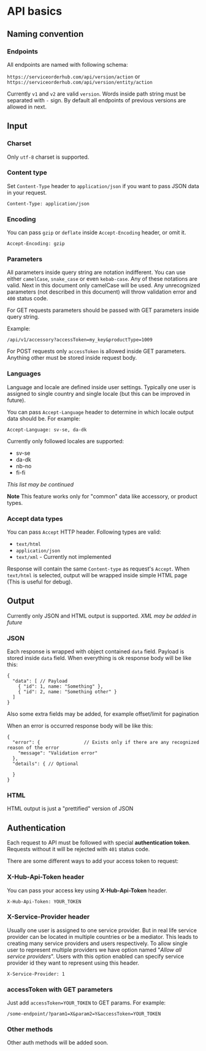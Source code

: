 # API basics

## Naming convention

### Endpoints

All endpoints are named with following schema:

`https://serviceorderhub.com/api/version/action` or
`https://serviceorderhub.com/api/version/entity/action`

Currently `v1` and `v2` are valid `version`. Words inside path string
must be separated with `-` sign. By default all endpoints of previous versions are
allowed in next.  

## Input

### Charset

Only `utf-8` charset is supported.

### Content type

Set `Content-Type` header to `application/json` if you want to pass JSON data in your request.

`Content-Type: application/json`

### Encoding

You can pass `gzip` or `deflate` inside `Accept-Encoding` header,
or omit it.

`Accept-Encoding: gzip`

### Parameters

All parameters inside query string are notation indifferent. You can use
either `camelCase`, `snake_case` or even `kebab-case`. Any of
these notations are valid. Next in this document only camelCase will be
used. Any unrecognized parameters (not described in this document) will
throw validation error and `400` status code.

For GET requests parameters should be passed with GET parameters inside
query string.

Example:

`/api/v1/accessory?accessToken=my_key&productType=1009`

For POST requests only `accessToken` is allowed inside GET parameters.
Anything other must be stored inside request body.

### Languages

Language and locale are defined inside user settings. Typically one user
is assigned to single country and single locale (but this can be
improved in future).

You can pass `Accept-Language` header to determine in which locale
output data should be. For example:

`Accept-Language: sv-se, da-dk`

Currently only followed locales are supported:

-  sv-se
-  da-dk
-  nb-no
-  fi-fi

*This list may be continued*

**Note** This feature works only for "common" data like accessory, or
product types.

### Accept data types

You can pass `Accept` HTTP header. Following types are valid:

-  `text/html`
-  `application/json`
-  `text/xml` - Currently not implemented

Response will contain the same `Content-type` as request's `Accept`.
When `text/html` is selected, output will be wrapped inside simple
HTML page (This is useful for debug).

## Output

Currently only JSON and HTML output is supported. *XML may be added in
future*

### JSON

Each response is wrapped with object contained `data`
field. Payload is stored inside `data` field. When everything is ok
response body will be like this:

```
{
  "data": [ // Payload
    { "id": 1, name: "Something" },
    { "id": 2, name: "Something other" }
  ]
}
```

Also some extra fields may be added, for example offset/limit for
pagination

When an error is occurred response body will be like this:

```
{
  "error": {                // Exists only if there are any recognized reason of the error
    "message": "Validation error"
  },
  "details": { // Optional
  
  }
}
```

### HTML

HTML output is just a "prettified" version of JSON

## Authentication

Each request to API must be followed with special **authentication
token**. Requests without it will be rejected with `401` status code.

There are some different ways to add your access token to request:

### X-Hub-Api-Token header

You can pass your access key using **X-Hub-Api-Token** header.

`X-Hub-Api-Token: YOUR_TOKEN`

### X-Service-Provider header

Usually one user is assigned to one service provider.
But in real life service provider can be located in multiple countries or be a mediator. This leads to creating many service providers and users respectively.
To allow single user to represent multiple providers we have option named "*Allow all service providers*".
Users with this option enabled can specify service provider id they want to represent using this header.

`X-Service-Provider: 1`

### accessToken with GET parameters

Just add `accessToken=YOUR_TOKEN` to GET params. For example:

`/some-endpoint/?param1=X&param2=Y&accessToken=YOUR_TOKEN`

### Other methods

Other auth methods will be added soon.
